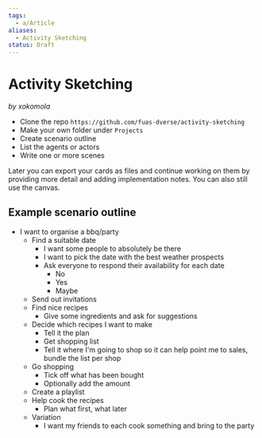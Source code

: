 ```yaml
---
tags:
  - a/Article
aliases:
  - Activity Sketching
status: Draft
---
```

# Activity Sketching

*by xokomola*

- Clone the repo `https://github.com/fuas-dverse/activity-sketching`
- Make your own folder under `Projects`
- Create scenario outline
- List the agents or actors
- Write one or more scenes

Later you can export your cards as files and continue working on them by providing more detail and adding implementation notes. You can also still use the canvas.

## Example scenario outline

- I want to organise a bbq/party
	- Find a suitable date
		- I want some people to absolutely be there
		- I want to pick the date with the best weather prospects
		- Ask everyone to respond their availability for each date
			- No
			- Yes
			- Maybe
	- Send out invitations
	- Find nice recipes
		- Give some ingredients and ask for suggestions
	- Decide which recipes I want to make
		- Tell it the plan
		- Get shopping list
		- Tell it where I'm going to shop so it can help point me to sales, bundle the list per shop
	- Go shopping
		- Tick off what has been bought
		- Optionally add the amount
	- Create a playlist
	- Help cook the recipes
		- Plan what first, what later
	- Variation
		- I want my friends to each cook something and bring to the party
